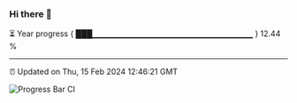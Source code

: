 ### Hi there 👋

⏳ Year progress { ███▁▁▁▁▁▁▁▁▁▁▁▁▁▁▁▁▁▁▁▁▁▁▁▁▁▁▁ } 12.44 %

---

⏰ Updated on Thu, 15 Feb 2024 12:46:21 GMT

![Progress Bar CI](https://github.com/IshwaranRudhara/GIT-ACTION/workflows/Progress%20Bar%20CI/badge.svg)
